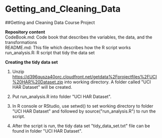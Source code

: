 Getting_and_Cleaning_Data
=========================

##Getting and Cleaning Data Course Project

**Repository content**  
CodeBook.md: Code book that describes the variables, the data, and the transformations  
README.md: This file which describes how the R script works  
run_analysis.R: R script that tidy the data set

**Creating the tidy data set**
1. Unzip https://d396qusza40orc.cloudfront.net/getdata%2Fprojectfiles%2FUCI%20HAR%20Dataset.zip into working directory. A folder called "UCI HAR Dataset" will be created.

2. Put run_analysis.R into folder "UCI HAR Dataset".

3. In R console or RStudio, use setwd() to set working directory to folder "UCI HAR Dataset" and followed by source("run_analysis.R") to run the script.

4. After the script is run, the tidy data set "tidy_data_set.txt" file can be found in folder "UCI HAR Dataset".